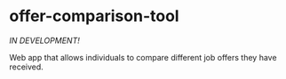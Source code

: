 # offer-comparison-tool

*IN DEVELOPMENT!*

Web app that allows individuals to compare different job offers they have received.
